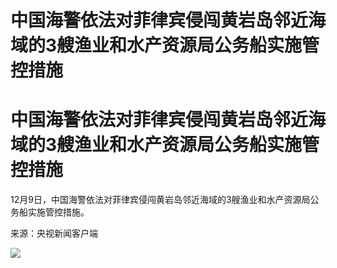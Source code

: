 # 中国海警依法对菲律宾侵闯黄岩岛邻近海域的3艘渔业和水产资源局公务船实施管控措施

# 中国海警依法对菲律宾侵闯黄岩岛邻近海域的3艘渔业和水产资源局公务船实施管控措施

12月9日，中国海警依法对菲律宾侵闯黄岩岛邻近海域的3艘渔业和水产资源局公务船实施管控措施。

来源：央视新闻客户端

![](https://inews.gtimg.com/om_bt/OL32zJMOqhyigVesnRReipuGuWF2pEPIv49j4ynDr5lysAA/1000)

